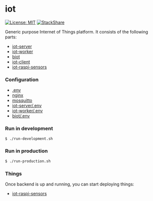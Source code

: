# iot
[![License: MIT](https://img.shields.io/badge/License-MIT-yellow.svg)](https://opensource.org/licenses/MIT)
[![StackShare](https://img.shields.io/badge/tech-stack-0690fa.svg?style=flat)](https://stackshare.io/mmontes11/iot)

Generic purpose Internet of Things platform. It consists of the following parts:

* [iot-server](https://github.com/mmontes11/iot-server)
* [iot-worker](https://github.com/mmontes11/iot-worker)
* [biot](https://github.com/mmontes11/biot)
* [iot-client](https://github.com/mmontes11/iot-client)
* [iot-raspi-sensors](https://github.com/mmontes11/iot-raspi-sensors)

### Configuration

* [.env](https://github.com/mmontes11/iot/blob/develop/.env)
* [nginx](https://github.com/mmontes11/iot/blob/develop/nginx)
* [mosquitto](https://github.com/mmontes11/iot/blob/develop/mosquitto)
* [iot-server/.env](https://github.com/mmontes11/iot-server/blob/develop/.env)
* [iot-worker/.env](https://github.com/mmontes11/iot-worker/blob/develop/.env)
* [biot/.env](https://github.com/mmontes11/biot/blob/develop/.env)


### Run in development

```bash
$ ./run-development.sh 
```

### Run in production

```bash
$ ./run-production.sh 
```

### Things

Once backend is up and running, you can start deploying things:

* [iot-raspi-sensors](https://github.com/mmontes11/iot-raspi-sensors)
